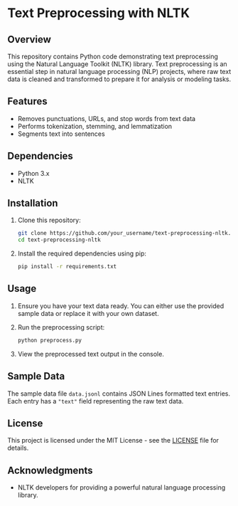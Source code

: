 # Text Preprocessing with NLTK

## Overview
This repository contains Python code demonstrating text preprocessing using the Natural Language Toolkit (NLTK) library. Text preprocessing is an essential step in natural language processing (NLP) projects, where raw text data is cleaned and transformed to prepare it for analysis or modeling tasks.

## Features
- Removes punctuations, URLs, and stop words from text data
- Performs tokenization, stemming, and lemmatization
- Segments text into sentences

## Dependencies
- Python 3.x
- NLTK

## Installation
1. Clone this repository:
    ```bash
    git clone https://github.com/your_username/text-preprocessing-nltk.git
    cd text-preprocessing-nltk
    ```

2. Install the required dependencies using pip:
    ```bash
    pip install -r requirements.txt
    ```

## Usage
1. Ensure you have your text data ready. You can either use the provided sample data or replace it with your own dataset.

2. Run the preprocessing script:
    ```bash
    python preprocess.py
    ```

3. View the preprocessed text output in the console.

## Sample Data
The sample data file `data.jsonl` contains JSON Lines formatted text entries. Each entry has a `"text"` field representing the raw text data.

## License
This project is licensed under the MIT License - see the [LICENSE](LICENSE) file for details.

## Acknowledgments
- NLTK developers for providing a powerful natural language processing library.
